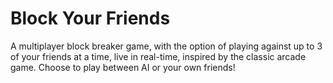 # Block Your Friends

A multiplayer block breaker game, with the option of playing against up to 3 of your friends at a time, live in real-time, inspired by the classic arcade game. Choose to play between AI or your own friends!